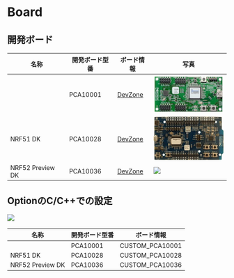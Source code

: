 # Board

## 開発ボード


| 名称 | 開発ボード型番 | ボード情報 | 写真 |
|  -- |-- | -- | -- |
| | PCA10001 | [DevZone](https://devzone.nordicsemi.com/documentation/nrf51/4.3.0/html/group__nrf518__examples__pca10001.html#details) | ![](./img/dev_pca10001.png)|
| NRF51 DK| PCA10028 | [DevZone]() |![](./img/dev_pca10028.png)|
| NRF52 Preview DK |PCA10036 | [DevZone]() |![](./img/dev/pca10036.png)|

## OptionのC/C++での設定

![](../img/dev/nrf/board004.png)

| 名称 | 開発ボード型番 | ボード情報 |
|  -- |-- | -- | 
| | PCA10001 | CUSTOM_PCA10001|
| NRF51 DK| PCA10028 |CUSTOM_PCA10028|
| NRF52 Preview DK |PCA10036 |CUSTOM_PCA10036|



